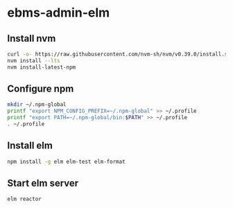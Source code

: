 # ebms-admin-elm

## Install nvm
``` bash
curl -o- https://raw.githubusercontent.com/nvm-sh/nvm/v0.39.0/install.sh | bash
nvm install --lts
nvm install-latest-npm
```
## Configure npm
``` bash
mkdir ~/.npm-global
printf "export NPM_CONFIG_PREFIX=~/.npm-global" >> ~/.profile
printf "export PATH=~/.npm-global/bin:$PATH" >> ~/.profile
. ~/.profile
```
## Install elm
``` bash
npm install -g elm elm-test elm-format
```
## Start elm server
``` bash
elm reactor
```